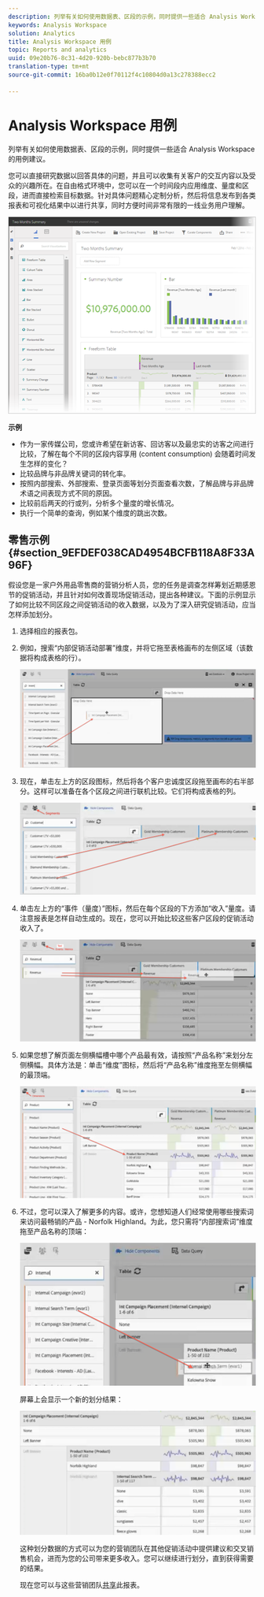 ```yaml
---
description: 列举有关如何使用数据表、区段的示例，同时提供一些适合 Analysis Workspace 的用例建议。
keywords: Analysis Workspace
solution: Analytics
title: Analysis Workspace 用例
topic: Reports and analytics
uuid: 09e20b76-8c31-4d20-920b-bebc877b3b70
translation-type: tm+mt
source-git-commit: 16ba0b12e0f70112f4c10804d0a13c278388ecc2

---
```



# Analysis Workspace 用例

列举有关如何使用数据表、区段的示例，同时提供一些适合 Analysis Workspace 的用例建议。

您可以直接研究数据以回答具体的问题，并且可以收集有关客户的交互内容以及受众的兴趣所在。在自由格式环境中，您可以在一个时间段内应用维度、量度和区段，进而直接检索目标数据。针对具体问题精心定制分析，然后将信息发布到各类报表和可视化结果中以进行共享，同时方便时间非常有限的一线业务用户理解。

![](assets/two-months-summary-project.png)

**示例**

* 作为一家传媒公司，您或许希望在新访客、回访客以及最忠实的访客之间进行比较，了解在每个不同的区段内容享用 (content consumption) 会随着时间发生怎样的变化？
* 比较品牌与非品牌关键词的转化率。
* 按照内部搜索、外部搜索、登录页面等划分页面查看次数，了解品牌与非品牌术语之间表现方式不同的原因。
* 比较前后两天的行或列，分析多个量度的增长情况。
* 执行一个简单的查询，例如某个维度的跳出次数。

## 零售示例 {#section_9EFDEF038CAD4954BCFB118A8F33A96F}

假设您是一家户外用品零售商的营销分析人员，您的任务是调查怎样筹划近期感恩节的促销活动，并且针对如何改善现场促销活动，提出各种建议。下面的示例显示了如何比较不同区段之间促销活动的收入数据，以及为了深入研究促销活动，应当怎样添加划分。

1. 选择相应的报表包。
1. 例如，搜索“内部促销活动部署”维度，并将它拖至表格画布的左侧区域（该数据将构成表格的行）。

   ![](assets/drag_dimension.png)

1. 现在，单击左上方的区段图标，然后将各个客户忠诚度区段拖至画布的右半部分。这样可以准备在各个区段之间进行联机比较。它们将构成表格的列。

   ![](assets/drag_segments.png)

1. 单击左上方的“事件（量度）”图标，然后在每个区段的下方添加“收入”量度。请注意报表是怎样自动生成的。现在，您可以开始比较这些客户区段的促销活动收入了。

   ![](assets/drag_metrics.png)

1. 如果您想了解页面左侧横幅槽中哪个产品最有效，请按照“产品名称”来划分左侧横幅。具体方法是：单击“维度”图标，然后将“产品名称”维度拖至左侧横幅的最顶端。

   ![](assets/breakdown_prodname.png)

1. 不过，您可以深入了解更多的内容。或许，您想知道人们经常使用哪些搜索词来访问最畅销的产品 - Norfolk Highland。为此，您只需将“内部搜索词”维度拖至产品名称的顶端：

   ![](assets/breakdown_intsearchterm.png)

   屏幕上会显示一个新的划分结果：

   ![](assets/breakdown_result.png)

   这种划分数据的方式可以为您的营销团队在其他促销活动中提供建议和交叉销售机会，进而为您的公司带来更多收入。您可以继续进行划分，直到获得需要的结果。

   现在您可以与这些营销团队[共享](/help/analyze/analysis-workspace/curate-share/curate.md)此报表。

